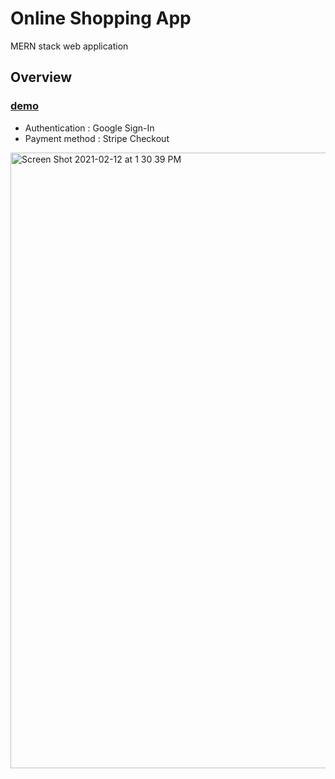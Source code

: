 # Online Shopping App
MERN stack web application

## Overview
### [demo](https://natleather.herokuapp.com)

* Authentication : Google Sign-In
* Payment method : Stripe Checkout


<img width="985" alt="Screen Shot 2021-02-12 at 1 30 39 PM" src="https://user-images.githubusercontent.com/64046039/107824751-da1e1c00-6d36-11eb-9b70-1f15df7f7947.png">
